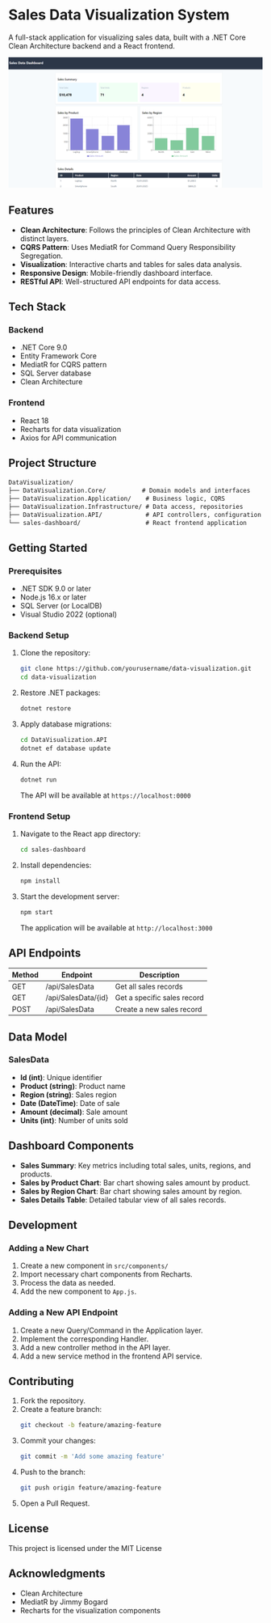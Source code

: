 # Sales Data Visualization System

A full-stack application for visualizing sales data, built with a .NET Core Clean Architecture backend and a React frontend.

![Sales Dashboard](https://github.com/maaniguard/DataVisualization/blob/master/Screenshot%202025-03-10%20180137.png)

## Features

- **Clean Architecture**: Follows the principles of Clean Architecture with distinct layers.
- **CQRS Pattern**: Uses MediatR for Command Query Responsibility Segregation.
- **Visualization**: Interactive charts and tables for sales data analysis.
- **Responsive Design**: Mobile-friendly dashboard interface.
- **RESTful API**: Well-structured API endpoints for data access.

## Tech Stack

### Backend
- .NET Core 9.0
- Entity Framework Core
- MediatR for CQRS pattern
- SQL Server database
- Clean Architecture

### Frontend
- React 18
- Recharts for data visualization
- Axios for API communication

## Project Structure
```
DataVisualization/
├── DataVisualization.Core/          # Domain models and interfaces
├── DataVisualization.Application/    # Business logic, CQRS
├── DataVisualization.Infrastructure/ # Data access, repositories
├── DataVisualization.API/            # API controllers, configuration
└── sales-dashboard/                  # React frontend application
```

## Getting Started

### Prerequisites

- .NET SDK 9.0 or later
- Node.js 16.x or later
- SQL Server (or LocalDB)
- Visual Studio 2022 (optional)

### Backend Setup

1. Clone the repository:
   ```bash
   git clone https://github.com/yourusername/data-visualization.git
   cd data-visualization
   ```
2. Restore .NET packages:
   ```bash
   dotnet restore
   ```
3. Apply database migrations:
   ```bash
   cd DataVisualization.API
   dotnet ef database update
   ```
4. Run the API:
   ```bash
   dotnet run
   ```
   The API will be available at `https://localhost:0000`

### Frontend Setup

1. Navigate to the React app directory:
   ```bash
   cd sales-dashboard
   ```
2. Install dependencies:
   ```bash
   npm install
   ```
3. Start the development server:
   ```bash
   npm start
   ```
   The application will be available at `http://localhost:3000`

## API Endpoints

| Method | Endpoint            | Description                     |
|--------|---------------------|---------------------------------|
| GET    | /api/SalesData      | Get all sales records          |
| GET    | /api/SalesData/{id} | Get a specific sales record    |
| POST   | /api/SalesData      | Create a new sales record      |

## Data Model

### SalesData
- **Id (int)**: Unique identifier
- **Product (string)**: Product name
- **Region (string)**: Sales region
- **Date (DateTime)**: Date of sale
- **Amount (decimal)**: Sale amount
- **Units (int)**: Number of units sold

## Dashboard Components

- **Sales Summary**: Key metrics including total sales, units, regions, and products.
- **Sales by Product Chart**: Bar chart showing sales amount by product.
- **Sales by Region Chart**: Bar chart showing sales amount by region.
- **Sales Details Table**: Detailed tabular view of all sales records.

## Development

### Adding a New Chart

1. Create a new component in `src/components/`
2. Import necessary chart components from Recharts.
3. Process the data as needed.
4. Add the new component to `App.js`.

### Adding a New API Endpoint

1. Create a new Query/Command in the Application layer.
2. Implement the corresponding Handler.
3. Add a new controller method in the API layer.
4. Add a new service method in the frontend API service.

## Contributing

1. Fork the repository.
2. Create a feature branch:
   ```bash
   git checkout -b feature/amazing-feature
   ```
3. Commit your changes:
   ```bash
   git commit -m 'Add some amazing feature'
   ```
4. Push to the branch:
   ```bash
   git push origin feature/amazing-feature
   ```
5. Open a Pull Request.

## License

This project is licensed under the MIT License

## Acknowledgments

- Clean Architecture 
- MediatR by Jimmy Bogard
- Recharts for the visualization components

